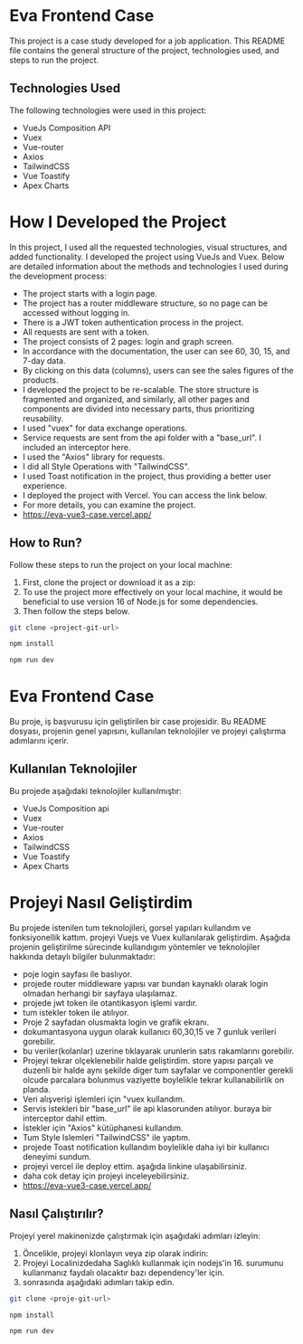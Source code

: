 # Eva Frontend Case

This project is a case study developed for a job application. This README file contains the general structure of the project, technologies used, and steps to run the project.

## Technologies Used

The following technologies were used in this project:

- VueJs Composition API
- Vuex
- Vue-router
- Axios
- TailwindCSS
- Vue Toastify
- Apex Charts

# How I Developed the Project

In this project, I used all the requested technologies, visual structures, and added functionality. I developed the project using VueJs and Vuex. Below are detailed information about the methods and technologies I used during the development process:

- The project starts with a login page.
- The project has a router middleware structure, so no page can be accessed without logging in.
- There is a JWT token authentication process in the project.
- All requests are sent with a token.
- The project consists of 2 pages: login and graph screen.
- In accordance with the documentation, the user can see 60, 30, 15, and 7-day data.
- By clicking on this data (columns), users can see the sales figures of the products.
- I developed the project to be re-scalable. The store structure is fragmented and organized, and similarly, all other pages and components are divided into necessary parts, thus prioritizing reusability.
- I used "vuex" for data exchange operations.
- Service requests are sent from the api folder with a "base_url". I included an interceptor here.
- I used the "Axios" library for requests.
- I did all Style Operations with "TailwindCSS".
- I used Toast notification in the project, thus providing a better user experience.
- I deployed the project with Vercel. You can access the link below.
- For more details, you can examine the project.
- https://eva-vue3-case.vercel.app/

## How to Run?

Follow these steps to run the project on your local machine:

1. First, clone the project or download it as a zip:
2. To use the project more effectively on your local machine, it would be beneficial to use version 16 of Node.js for some dependencies.
3. Then follow the steps below.

```bash
git clone <project-git-url>

npm install

npm run dev
```



# Eva Frontend Case

Bu proje, iş başvurusu için geliştirilen bir case projesidir. Bu README dosyası, projenin genel yapısını, kullanılan teknolojiler ve projeyi çalıştırma adımlarını içerir.

## Kullanılan Teknolojiler

Bu projede aşağıdaki teknolojiler kullanılmıştır:

- VueJs Composition api
- Vuex
- Vue-router
- Axios
- TailwindCSS
- Vue Toastify
- Apex Charts

# Projeyi Nasıl Geliştirdim

Bu projede istenilen tum teknolojileri, gorsel yapıları kullandım ve fonksiyonellik kattım. projeyi Vuejs ve Vuex kullanılarak geliştirdim. Aşağıda projenin geliştirilme sürecinde kullandıgım yöntemler ve teknolojiler hakkında detaylı bilgiler bulunmaktadır:

- poje login sayfası ile baslıyor.
- projede router middleware yapısı var bundan kaynaklı olarak login olmadan herhangi bir sayfaya ulaşılamaz.
- projede jwt token ile otantikasyon işlemi vardır.
- tum istekler token ile atılıyor.
- Proje 2 sayfadan olusmakta login ve grafik ekranı.
- dokumantasyona uygun olarak kullanıcı 60,30,15 ve 7 gunluk verileri gorebilir.
- bu veriler(kolanlar) uzerine tıklayarak urunlerin satıs rakamlarını gorebilir.
- Projeyi tekrar olçeklenebilir halde geliştirdim. store yapısı parçalı ve duzenli bir halde aynı şekilde diger tum sayfalar ve componentler gerekli olcude parcalara bolunmus vaziyette boylelikle tekrar kullanabilirlik on planda.
- Veri alışverişi işlemleri için "vuex kullandım.
- Servis istekleri bir "base_url" ile api klasorunden atılıyor. buraya bir interceptor dahil ettim.
- İstekler için "Axios" kütüphanesi kullandım.
- Tum Style Islemleri "TailwindCSS" ile yaptım. 
- projede Toast notification kullandım boylelikle daha iyi bir kullanıcı deneyimi sundum.
- projeyi vercel ile deploy ettim. aşağıda linkine ulaşabilirsiniz.
- daha cok detay için projeyi inceleyebilirsiniz.
- https://eva-vue3-case.vercel.app/


## Nasıl Çalıştırılır?

Projeyi yerel makinenizde çalıştırmak için aşağıdaki adımları izleyin:

1. Öncelikle, projeyi klonlayın veya zip olarak indirin:
2. Projeyi Localinizdedaha Saglıklı kullanmak için nodejs'in 16. surumunu kullanmanız faydalı olacaktır bazı dependency'ler için.
3. sonrasında aşağıdaki adımları takip edin.

```bash
git clone <proje-git-url>

npm install

npm run dev
```
